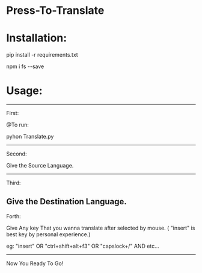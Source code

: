 # Press-To-Translate

# Installation:

pip install -r requirements.txt

npm i fs --save


# Usage:

-------------------------

First:

@To run:

pyhon Translate.py  

-------------------------

Second:

Give the Source Language.

-------------------------
Third:

Give the Destination Language.
-------------------------

Forth:

Give Any key That you wanna translate after selected by mouse. ( "insert" is best key by personal experience.)

eg:  "insert" OR "ctrl+shift+alt+f3"  OR "capslock+/" AND etc...

-------------------------

Now You Ready To Go!
